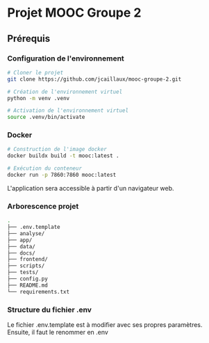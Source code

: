 # Projet MOOC Groupe 2

## Prérequis 

### Configuration de l'environnement

```bash
# Cloner le projet
git clone https://github.com/jcaillaux/mooc-groupe-2.git

# Création de l'environnement virtuel
python -m venv .venv

# Activation de l'environnement virtuel
source .venv/bin/activate
```

### Docker

```bash
# Construction de l'image docker
docker buildx build -t mooc:latest .

# Exécution du conteneur
docker run -p 7860:7860 mooc:latest
```

L'application sera accessible à partir d'un navigateur web.  



### Arborescence projet

```bash
.
├── .env.template
├── analyse/
├── app/
├── data/
├── docs/
├── frontend/
├── scripts/
├── tests/
├── config.py
├── README.md
└── requirements.txt
```

### Structure du fichier .env

Le fichier .env.template est à modifier avec ses propres paramètres.
Ensuite, il faut le renommer en .env 

